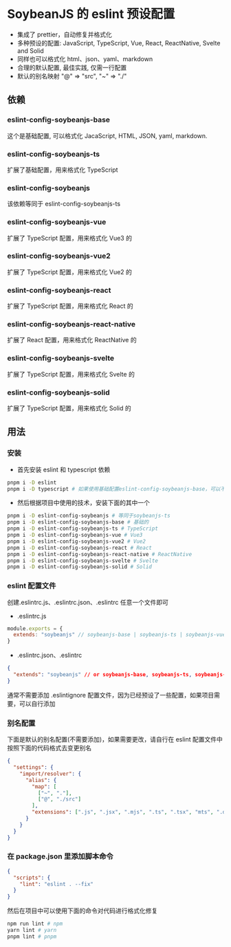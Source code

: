 # SoybeanJS 的 eslint 预设配置

- 集成了 prettier，自动修复并格式化
- 多种预设的配置: JavaScript, TypeScript, Vue, React, ReactNative, Svelte and Solid
- 同样也可以格式化 html、json、yaml、markdown
- 合理的默认配置, 最佳实践, 仅需一行配置
- 默认的别名映射 "@" => "src", "~" => "./"

## 依赖

### eslint-config-soybeanjs-base

这个是基础配置, 可以格式化 JacaScript, HTML, JSON, yaml, markdown.

### eslint-config-soybeanjs-ts

扩展了基础配置，用来格式化 TypeScript

### eslint-config-soybeanjs

该依赖等同于 eslint-config-soybeanjs-ts

### eslint-config-soybeanjs-vue

扩展了 TypeScript 配置，用来格式化 Vue3 的

### eslint-config-soybeanjs-vue2

扩展了 TypeScript 配置，用来格式化 Vue2 的

### eslint-config-soybeanjs-react

扩展了 TypeScript 配置，用来格式化 React 的

### eslint-config-soybeanjs-react-native

扩展了 React 配置，用来格式化 ReactNative 的

### eslint-config-soybeanjs-svelte

扩展了 TypeScript 配置，用来格式化 Svelte 的

### eslint-config-soybeanjs-solid

扩展了 TypeScript 配置，用来格式化 Solid 的

## 用法

### 安装

- 首先安装 eslint 和 typescript 依赖

```bash
pnpm i -D eslint
pnpm i -D typescript # 如果使用基础配置eslint-config-soybeanjs-base，可以不安装typescript
```

- 然后根据项目中使用的技术，安装下面的其中一个

```bash
pnpm i -D eslint-config-soybeanjs # 等同于soybeanjs-ts
pnpm i -D eslint-config-soybeanjs-base # 基础的
pnpm i -D eslint-config-soybeanjs-ts # TypeScript
pnpm i -D eslint-config-soybeanjs-vue # Vue3
pnpm i -D eslint-config-soybeanjs-vue2 # Vue2
pnpm i -D eslint-config-soybeanjs-react # React
pnpm i -D eslint-config-soybeanjs-react-native # ReactNative
pnpm i -D eslint-config-soybeanjs-svelte # Svelte
pnpm i -D eslint-config-soybeanjs-solid # Solid
```

### eslint 配置文件

创建.eslintrc.js、.eslintrc.json、.eslintrc 任意一个文件即可

- .eslintrc.js

```js
module.exports = {
  extends: "soybeanjs" // soybeanjs-base | soybeanjs-ts | soybeanjs-vue | soybeanjs-vue2 | soybeanjs-react | soybeanjs-react-native | soybeanjs-svelte | soybeanjs-solid
}
```

- .eslintrc.json、.eslintrc

```json
{
  "extends": "soybeanjs" // or soybeanjs-base, soybeanjs-ts, soybeanjs-vue, soybeanjs-vue2, soybeanjs-react, soybeanjs-react-native, soybeanjs-svelte, soybeanjs-solid
}
```

通常不需要添加 .eslintignore 配置文件，因为已经预设了一些配置，如果项目需要，可以自行添加

### 别名配置

下面是默认的别名配置(不需要添加)，如果需要更改，请自行在 eslint 配置文件中按照下面的代码格式去变更别名

```json
{
  "settings": {
    "import/resolver": {
      "alias": {
        "map": [
          ["~", "."],
          ["@", "./src"]
        ],
        "extensions": [".js", ".jsx", ".mjs", ".ts", ".tsx", "mts", ".d.ts"]
      }
    }
  }
}
```

### 在 package.json 里添加脚本命令

```json
{
  "scripts": {
    "lint": "eslint . --fix"
  }
}
```

然后在项目中可以使用下面的命令对代码进行格式化修复

```bash
npm run lint # npm
yarn lint # yarn
pnpm lint # pnpm

```
